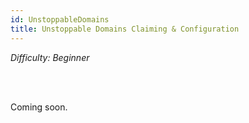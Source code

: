 ```yaml
---
id: UnstoppableDomains
title: Unstoppable Domains Claiming & Configuration
---
```


<i>Difficulty: Beginner</i>

<br/><br/>

Coming soon.